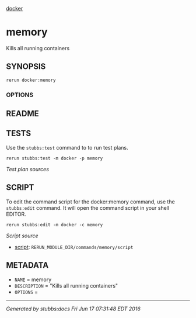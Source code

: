 [docker](../../index.md)
# memory 

Kills all running containers

## SYNOPSIS

    rerun docker:memory 

### OPTIONS



## README



## TESTS

Use the `stubbs:test` command to to run test plans.

    rerun stubbs:test -m docker -p memory

*Test plan sources*



## SCRIPT

To edit the command script for the docker:memory command, 
use the `stubbs:edit`
command. It will open the command script in your shell EDITOR.

    rerun stubbs:edit -m docker -c memory

*Script source*

* [script](script.md): `RERUN_MODULE_DIR/commands/memory/script`

## METADATA

* `NAME` = memory
* `DESCRIPTION` = "Kills all running containers"
* `OPTIONS` = 

----

*Generated by stubbs:docs Fri Jun 17 07:31:48 EDT 2016*

